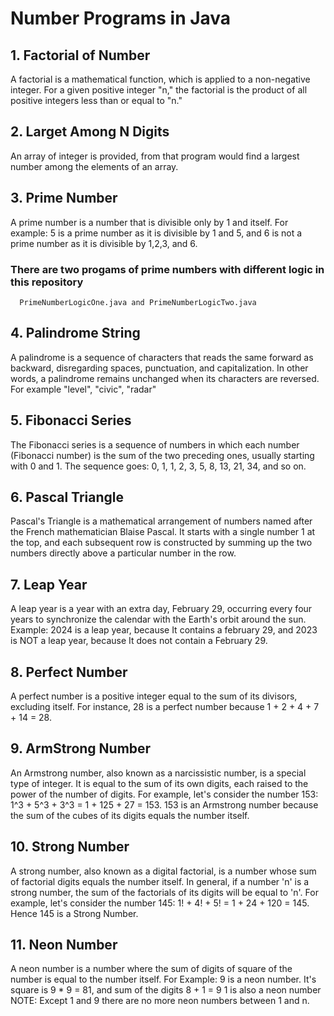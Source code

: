 # Number Programs in Java

## 1. Factorial of Number
A factorial is a mathematical function, which is applied to a non-negative integer. 
For a given positive integer "n," the factorial is the product of all positive integers less than or equal to "n."

## 2. Larget Among N Digits
An array of integer is provided, from that program would find a largest number among the elements of an array. 

## 3. Prime Number
A prime number is a number that is divisible only by 1 and itself. For example: 5 is a prime number as it is divisible by 1 and 5, 
and 6 is not a prime number as it is divisible by 1,2,3, and 6.
  ### There are two progams of prime numbers with different logic in this repository
      PrimeNumberLogicOne.java and PrimeNumberLogicTwo.java 

## 4. Palindrome String
A palindrome is a sequence of characters that reads the same forward as backward, disregarding spaces, punctuation, and capitalization.
 In other words, a palindrome remains unchanged when its characters are reversed. For example "level", "civic", "radar" 

## 5. Fibonacci Series
The Fibonacci series is a sequence of numbers in which each number (Fibonacci number) is the sum of the two preceding ones, 
usually starting with 0 and 1. The sequence goes: 0, 1, 1, 2, 3, 5, 8, 13, 21, 34, and so on.

## 6. Pascal Triangle
Pascal's Triangle is a mathematical arrangement of numbers named after the French mathematician Blaise Pascal. 
It starts with a single number 1 at the top, and each subsequent row is constructed by summing up the two numbers directly above a particular number in the row.

## 7. Leap Year
A leap year is a year with an extra day, February 29, occurring every four years to synchronize the calendar with the Earth's orbit around the sun.
Example: 2024 is a leap year, because It contains a february 29, and 2023 is NOT a leap year, because It does not contain a February 29.

## 8. Perfect Number
A perfect number is a positive integer equal to the sum of its divisors, excluding itself. For instance, 28 is a perfect number because 1 + 2 + 4 + 7 + 14 = 28.

## 9. ArmStrong Number
An Armstrong number, also known as a narcissistic number, is a special type of integer. It is equal to the sum of its own digits, each raised to the power of the number of digits.
For example, let's consider the number 153: 1^3 + 5^3 + 3^3 = 1 + 125 + 27 = 153. 
153 is an Armstrong number because the sum of the cubes of its digits equals the number itself.

## 10. Strong Number
A strong number, also known as a digital factorial, is a number whose sum of factorial digits equals the number itself. In general, if a number 'n' is a strong number, 
the sum of the factorials of its digits will be equal to 'n'.
For example, let's consider the number 145: 1! + 4! + 5! = 1 + 24 + 120 = 145. Hence 145 is a Strong Number.

## 11. Neon Number
A neon number is a number where the sum of digits of square of the number is equal to the number itself. For Example: 9 is a neon number. It's square is 9 * 9 = 81, and sum of the digits 8 + 1 = 9
1 is also a neon number
NOTE: Except 1 and 9 there are no more neon numbers between 1 and n.
